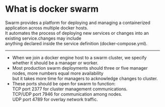 # What is docker swarm
Swarm provides a platform for deploying and managing a containerized application across multiple docker hosts.  
It automates the process of deploying new services or changes into an existing service.changes may include  
anything declared inside the service definition (docker-compose.yml).  

---
* When we join a docker engine host to a swarm cluster, we specify whether it should be a manager or worker.  
* Most production swarm deployments should three or five manager nodes, more numbers equal more availability  
but it takes more time for managers to acknowledge changes to cluster.  
* These ports should be open for swarm to function:  
TCP port 2377 for cluster management communications.  
TCP/UDP port 7946 for communication among nodes.  
UDP port 4789 for overlay network traffic.  
